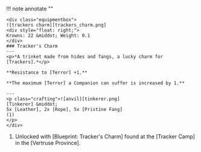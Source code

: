 !!! note annotate ""

    <div class="equipmentbox">
    ![trackers charm][trackers_charm.png]
    <div style="float: right;">
    Krowns: 22 &middot; Weight: 0.1
    </div>
    ### Tracker's Charm
    ---
    <p>*A trinket made from hides and fangs, a lucky charm for [Trackers].*</p>

    **Resistance to [Terror] +1.**

    **The maximum [Terror] a Companion can suffer is increased by 1.**

    ---
    <p class="crafting">![anvil][tinkerer.png] 
    [Tinkerer] &middot; 
    5x [Leather], 2x [Rope], 5x [Pristine Fang]
    (1)
    </p>
    </div>
1. Unlocked with [Blueprint: Tracker's Charm] found at the [Tracker Camp] in the [Vertruse Province].